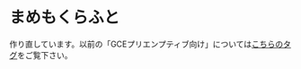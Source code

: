 # まめもくらふと

作り直しています。以前の「GCEプリエンプティブ向け」については[こちらのタグ](https://github.com/mamemomonga/mamemocraft/tree/190714-gce-finish)をご覧下さい。

